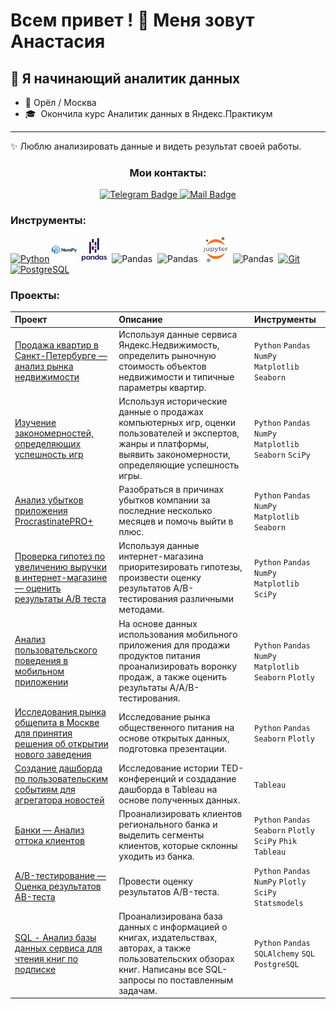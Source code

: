 # Всем привет ! 👋 Меня зовут Анастасия 

## :briefcase: Я начинающий аналитик данных

*   :round_pushpin: Орёл / Москва
*   🎓  Окончила курс Аналитик данных в Яндекс.Практикум

 <!-- About section -->

---
✨ Люблю анализировать данные и видеть результат своей работы. 

<div id="badges", align="center">
  <h3> Мои контакты: </h3>
</div>

<div id="badges", align="center">
<a href="https://t.me/Anastasia_Gaida">
     <img src="https://img.shields.io/badge/Telegram-blue?style=for-the-badge&logo=telegram&logoColor=white" alt="Telegram Badge"/>
  </a>
   <a href="mailto:gaidanastya@mail.ru">
  <img src="https://img.shields.io/badge/mail-blue?style=for-the-badge&logo=mail&logoColor=white" alt="Mail Badge"/>
  </a>
</div>


###  Инструменты:

<div>
  <a href="https://www.python.org/" target="_blank" rel="noreferrer"><img src="https://raw.githubusercontent.com/danielcranney/readme-generator/main/public/icons/skills/python-colored.svg" width="36" height="36" alt="Python" /></a>
  <img src="https://github.com/devicons/devicon/blob/master/icons/numpy/numpy-original-wordmark.svg" title="NumPy" alt="NumPy" width="40" height="40"/>&nbsp;
  <img src="https://github.com/devicons/devicon/blob/master/icons/pandas/pandas-original-wordmark.svg" title="Pandas" alt="Pandas" width="40" height="40"/>&nbsp;
  <img src="https://discourse.matplotlib.org/uploads/default/original/2X/b/bcd5309f3f22c0c53f1cf5b94b5f062dd3a9b8da.png" title="Pandas" alt="Pandas" width="40" height="40"/>&nbsp;
  <img src="https://everipedia-storage.s3.amazonaws.com/ProfilePicture/en/Plotly__a0a015/Plotly-logo-01-square.png__95275.png" title="Pandas" alt="Pandas" width="40" height="40"/>&nbsp;
  <img src="https://github.com/devicons/devicon/blob/master/icons/jupyter/jupyter-original-wordmark.svg" title="Jupyter" alt="Jupyter" width="40" height="40"/>&nbsp;
  <img src="https://uploads-ssl.webflow.com/60eecfcc030e0e12979ffefc/613a2ef0cf2bdbdbab128be2_Frame%20203%406x.png" title="Pandas" alt="Pandas" width="40" height="40"/>&nbsp;
  <a href="https://git-scm.com/" target="_blank" rel="noreferrer"><img src="https://raw.githubusercontent.com/danielcranney/readme-generator/main/public/icons/skills/git-colored.svg" width="36" height="36" alt="Git" /></a>
  <a href="https://www.postgresql.org/" target="_blank" rel="noreferrer"><img src="https://raw.githubusercontent.com/danielcranney/readme-generator/main/public/icons/skills/postgresql-colored.svg" width="36" height="36" alt="PostgreSQL" /></a>
</div>


###  Проекты:
| Проект              | Описание           | Инструменты                     |
| :-------------------- | :------------------------------------------------- |:---------------------------|
| [Продажа квартир в Санкт-Петербурге — анализ рынка недвижимости](https://github.com/AnastasiaGaida/Data_Analyst/tree/8b24f74c8c062b6446038e35bdbc280c857dccb1/%D0%9F%D1%80%D0%BE%D0%B4%D0%B0%D0%B6%D0%B0%20%D0%BA%D0%B2%D0%B0%D1%80%D1%82%D0%B8%D1%80%20%D0%B2%20%D0%A1%D0%B0%D0%BD%D0%BA%D1%82-%D0%9F%D0%B5%D1%82%D0%B5%D1%80%D0%B1%D1%83%D1%80%D0%B3%D0%B5%20%E2%80%94%20%D0%B0%D0%BD%D0%B0%D0%BB%D0%B8%D0%B7%20%D1%80%D1%8B%D0%BD%D0%BA%D0%B0%20%D0%BD%D0%B5%D0%B4%D0%B2%D0%B8%D0%B6%D0%B8%D0%BC%D0%BE%D1%81%D1%82%D0%B8) | Используя данные сервиса Яндекс.Недвижимость, определить рыночную стоимость объектов недвижимости и типичные параметры квартир. | `Python` `Pandas` `NumPy` `Matplotlib` `Seaborn`|
| [Изучение закономерностей, определяющих успешность игр](https://github.com/AnastasiaGaida/Data_Analyst/tree/8b24f74c8c062b6446038e35bdbc280c857dccb1/%D0%98%D0%B7%D1%83%D1%87%D0%B5%D0%BD%D0%B8%D0%B5%20%D0%B7%D0%B0%D0%BA%D0%BE%D0%BD%D0%BE%D0%BC%D0%B5%D1%80%D0%BD%D0%BE%D1%81%D1%82%D0%B5%D0%B9%2C%20%D0%BE%D0%BF%D1%80%D0%B5%D0%B4%D0%B5%D0%BB%D1%8F%D1%8E%D1%89%D0%B8%D1%85%20%D1%83%D1%81%D0%BF%D0%B5%D1%88%D0%BD%D0%BE%D1%81%D1%82%D1%8C%20%D0%B8%D0%B3%D1%80) | Используя исторические данные о продажах компьютерных игр, оценки пользователей и экспертов, жанры и платформы, выявить закономерности, определяющие успешность игры. | `Python` `Pandas` `NumPy` `Matplotlib` `Seaborn` `SciPy`|
| [Анализ убытков приложения ProcrastinatePRO+](https://github.com/AnastasiaGaida/Data_Analyst/tree/8b24f74c8c062b6446038e35bdbc280c857dccb1/%D0%90%D0%BD%D0%B0%D0%BB%D0%B8%D0%B7%20%D1%83%D0%B1%D1%8B%D1%82%D0%BA%D0%BE%D0%B2%20%D0%BF%D1%80%D0%B8%D0%BB%D0%BE%D0%B6%D0%B5%D0%BD%D0%B8%D1%8F%20ProcrastinatePRO%2B) | Разобраться в причинах убытков компании за последние несколько месяцев и помочь выйти в плюс. | `Python` `Pandas` `NumPy` `Matplotlib` `Seaborn` |
| [Проверка гипотез по увеличению выручки в интернет-магазине — оценить результаты A/B теста](https://github.com/AnastasiaGaida/Data_Analyst/tree/8b24f74c8c062b6446038e35bdbc280c857dccb1/%D0%9F%D1%80%D0%BE%D0%B2%D0%B5%D1%80%D0%BA%D0%B0%20%D0%B3%D0%B8%D0%BF%D0%BE%D1%82%D0%B5%D0%B7%20%D0%BF%D0%BE%20%D1%83%D0%B2%D0%B5%D0%BB%D0%B8%D1%87%D0%B5%D0%BD%D0%B8%D1%8E%20%D0%B2%D1%8B%D1%80%D1%83%D1%87%D0%BA%D0%B8%20%D0%B2%20%D0%B8%D0%BD%D1%82%D0%B5%D1%80%D0%BD%D0%B5%D1%82-%D0%BC%D0%B0%D0%B3%D0%B0%D0%B7%D0%B8%D0%BD%D0%B5) | Используя данные интернет-магазина приоритезировать гипотезы, произвести оценку результатов A/B-тестирования различными методами. | `Python` `Pandas` `NumPy` `Matplotlib` `SciPy` |
| [Анализ пользовательского поведения в мобильном приложении](https://github.com/AnastasiaGaida/Data_Analyst/tree/8b24f74c8c062b6446038e35bdbc280c857dccb1/%D0%90%D0%BD%D0%B0%D0%BB%D0%B8%D0%B7%20%D0%BF%D0%BE%D0%BB%D1%8C%D0%B7%D0%BE%D0%B2%D0%B0%D1%82%D0%B5%D0%BB%D1%8C%D1%81%D0%BA%D0%BE%D0%B3%D0%BE%20%D0%BF%D0%BE%D0%B2%D0%B5%D0%B4%D0%B5%D0%BD%D0%B8%D1%8F%20%D0%B2%20%D0%BC%D0%BE%D0%B1%D0%B8%D0%BB%D1%8C%D0%BD%D0%BE%D0%BC%20%D0%BF%D1%80%D0%B8%D0%BB%D0%BE%D0%B6%D0%B5%D0%BD%D0%B8%D0%B8) | На основе данных использования мобильного приложения для продажи продуктов питания проанализировать воронку продаж, а также оценить результаты A/A/B-тестирования. | `Python` `Pandas` `NumPy` `Matplotlib` `Seaborn` `Plotly` |
| [Исследования рынка общепита в Москве для принятия решения об открытии нового заведения](https://github.com/AnastasiaGaida/Data_Analyst/tree/8b24f74c8c062b6446038e35bdbc280c857dccb1/%D0%98%D1%81%D1%81%D0%BB%D0%B5%D0%B4%D0%BE%D0%B2%D0%B0%D0%BD%D0%B8%D1%8F%20%D1%80%D1%8B%D0%BD%D0%BA%D0%B0%20%D0%BE%D0%B1%D1%89%D0%B5%D0%BF%D0%B8%D1%82%D0%B0%20%D0%B2%20%D0%9C%D0%BE%D1%81%D0%BA%D0%B2%D0%B5%20%D0%B4%D0%BB%D1%8F%20%D0%BF%D1%80%D0%B8%D0%BD%D1%8F%D1%82%D0%B8%D1%8F%20%D1%80%D0%B5%D1%88%D0%B5%D0%BD%D0%B8%D1%8F%20%D0%BE%D0%B1%20%D0%BE%D1%82%D0%BA%D1%80%D1%8B%D1%82%D0%B8%D0%B8%20%D0%BD%D0%BE%D0%B2%D0%BE%D0%B3%D0%BE%20%D0%B7%D0%B0%D0%B2%D0%B5%D0%B4%D0%B5%D0%BD%D0%B8%D1%8F) | Исследование рынка общественного питания на основе открытых данных, подготовка презентации. | `Python` `Pandas` `Seaborn` `Plotly` |
| [Создание дашборда по пользовательским событиям для агрегатора новостей](https://github.com/AnastasiaGaida/Data_Analyst/tree/8b24f74c8c062b6446038e35bdbc280c857dccb1/%D0%A1%D0%BE%D0%B7%D0%B4%D0%B0%D0%BD%D0%B8%D0%B5%20%D0%B4%D0%B0%D1%88%D0%B1%D0%BE%D1%80%D0%B4%D0%B0%20%D0%BF%D0%BE%20%D0%BF%D0%BE%D0%BB%D1%8C%D0%B7%D0%BE%D0%B2%D0%B0%D1%82%D0%B5%D0%BB%D1%8C%D1%81%D0%BA%D0%B8%D0%BC%20%D1%81%D0%BE%D0%B1%D1%8B%D1%82%D0%B8%D1%8F%D0%BC%20%D0%B4%D0%BB%D1%8F%20%D0%B0%D0%B3%D1%80%D0%B5%D0%B3%D0%B0%D1%82%D0%BE%D1%80%D0%B0%20%D0%BD%D0%BE%D0%B2%D0%BE%D1%81%D1%82%D0%B5%D0%B9) | Исследование истории TED-конференций и создадание дашборда в Tableau на основе полученных данных. | `Tableau` |
| [Банки — Анализ оттока клиентов](https://github.com/AnastasiaGaida/Data_Analyst/tree/8b24f74c8c062b6446038e35bdbc280c857dccb1/%D0%90%D0%BD%D0%B0%D0%BB%D0%B8%D0%B7%20%D0%BE%D1%82%D1%82%D0%BE%D0%BA%D0%B0%20%D0%BA%D0%BB%D0%B8%D0%B5%D0%BD%D1%82%D0%BE%D0%B2%20%D0%B1%D0%B0%D0%BD%D0%BA%D0%B0) | Проанализировать клиентов регионального банка и выделить сегменты клиентов, которые склонны уходить из банка. | `Python` `Pandas` `Seaborn` `Plotly` `SciPy` `Phik` `Tableau` |
| [A/B-тестирование — Оценка результатов AB-теста](https://github.com/AnastasiaGaida/Data_Analyst/tree/8b24f74c8c062b6446038e35bdbc280c857dccb1/%D0%9E%D1%86%D0%B5%D0%BD%D0%BA%D0%B0%20%D1%80%D0%B5%D0%B7%D1%83%D0%BB%D1%8C%D1%82%D0%B0%D1%82%D0%BE%D0%B2%20AB-%D1%82%D0%B5%D1%81%D1%82%D0%B0) | Провести оценку результатов A/B-теста. | `Python` `Pandas` `NumPy` `Plotly` `SciPy` `Statsmodels` |
| [SQL - Анализ базы данных сервиса для чтения книг по подписке](https://github.com/AnastasiaGaida/Data_Analyst/tree/8b24f74c8c062b6446038e35bdbc280c857dccb1/SQL%20-%20%D0%90%D0%BD%D0%B0%D0%BB%D0%B8%D0%B7%20%D0%B1%D0%B0%D0%B7%D1%8B%20%D0%B4%D0%B0%D0%BD%D0%BD%D1%8B%D1%85%20%D1%81%D0%B5%D1%80%D0%B2%D0%B8%D1%81%D0%B0%20%D0%B4%D0%BB%D1%8F%20%D1%87%D1%82%D0%B5%D0%BD%D0%B8%D1%8F%20%D0%BA%D0%BD%D0%B8%D0%B3%20%D0%BF%D0%BE%20%D0%BF%D0%BE%D0%B4%D0%BF%D0%B8%D1%81%D0%BA%D0%B5) | Проанализирована база данных с информацией о книгах, издательствах, авторах, а также пользовательских обзорах книг. Написаны все SQL-запросы по поставленным задачам. | `Python` `Pandas` `SQLAlchemy` `SQL` `PostgreSQL` |
